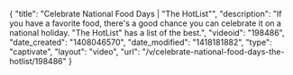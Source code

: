 {
    "title": "Celebrate National Food Days | \"The HotList\"",
    "description": "If you have a favorite food, there's a good chance you can celebrate it on a national holiday. \"The HotList\" has a list of the best.",
    "videoid": "198486",
    "date_created": "1408046570",
    "date_modified": "1418181882",
    "type": "captivate",
    "layout": "video",
    "url": "\/v\/celebrate-national-food-days-the-hotlist\/198486"
}